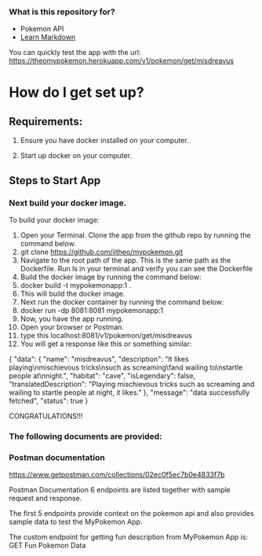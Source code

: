 ### What is this repository for? ###

* Pokemon API
* [Learn Markdown](https://bitbucket.org/tutorials/markdowndemo)

You can quickly test the app with the url:
https://theomypokemon.herokuapp.com/v1/pokemon/get/misdreavus

# How do I get set up? #
## Requirements: ##
1. Ensure you have docker installed on your computer.

2. Start up docker on your computer.

## Steps to Start App ##
### Next build your docker image. ###

To build your docker image:
1. Open your Terminal. Clone the app from the github repo by running the command below.
2. git clone https://github.com/iitheo/mypokemon.git
3. Navigate to the root path of the app. This is the same path as the Dockerfile. Run ls in your terminal and verify you can see the Dockerfile
4. Build the docker image by running the command below:
5. docker build -t mypokemonapp:1 .
6. This will build the docker image.
7. Next run the docker container by running the command below:
8. docker run -dp 8081:8081 mypokemonapp:1
9. Now, you have the app running.
10. Open your browser or Postman.
11. type this localhost:8081/v1/pokemon/get/misdreavus
12. You will get a response like this or something similar:

{
"data": {
"name": "misdreavus",
"description": "It likes playing\nmischievous tricks\nsuch as screaming\fand wailing to\nstartle people at\nnight.",
"habitat": "cave",
"isLegendary": false,
"translatedDescription": "Playing mischievous tricks such as screaming and wailing to startle people at night,  it likes."
},
"message": "data successfully fetched",
"status": true
}


CONGRATULATIONS!!!

### The following documents are provided: ###

### Postman documentation ###
https://www.getpostman.com/collections/02ec0f5ec7b0e4833f7b

Postman Documentation
6 endpoints are listed together with sample request and response.

The first 5 endpoints provide context on the pokemon api and also
provides sample data to test the MyPokemon App.

The custom endpoint for getting fun description from MyPokemon App is:
GET Fun Pokemon Data
